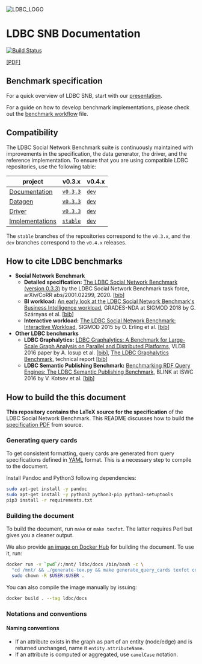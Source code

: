 ![LDBC_LOGO](https://raw.githubusercontent.com/wiki/ldbc/ldbc_snb_datagen/images/ldbc-logo.png)
# LDBC SNB Documentation

[![Build Status](https://travis-ci.org/ldbc/ldbc_snb_docs.svg?branch=stable)](https://travis-ci.org/ldbc/ldbc_snb_docs)

[[PDF]](http://ldbc.github.io/ldbc_snb_docs/ldbc-snb-specification.pdf)

## Benchmark specification

For a quick overview of LDBC SNB, start with our [presentation](https://docs.google.com/presentation/d/1p-nuHarSOKCldZ9iEz__6_V3sJ5kbGWlzZHusudW_Cc/).

For a guide on how to develop benchmark implementations, please check out the [benchmark workflow](workflow.md) file.

## Compatibility

The LDBC Social Network Benchmark suite is continuously maintained with improvements in the specification, the data generator, the driver, and the reference implementation.
To ensure that you are using compatible LDBC repositories, use the following table:

| project | v0.3.x | v0.4.x |
| ------- | ------ | ------ |
| [Documentation](https://github.com/ldbc/ldbc_snb_docs) | [`v0.3.3`](https://github.com/ldbc/ldbc_snb_docs/releases/tag/v0.3.3) | [`dev`](https://github.com/ldbc/ldbc_snb_docs/tree/dev) |
| [Datagen](https://github.com/ldbc/ldbc_snb_datagen) | [`v0.3.3`](https://github.com/ldbc/ldbc_snb_datagen/releases/tag/v0.3.3) | [`dev`](https://github.com/ldbc/ldbc_snb_datagen/tree/dev) |
| [Driver](https://github.com/ldbc/ldbc_snb_driver) | [`v0.3.3`](https://github.com/ldbc/ldbc_snb_driver/releases/tag/0.3.3) | [`dev`](https://github.com/ldbc/ldbc_snb_driver/tree/dev) |
| [Implementations](https://github.com/ldbc/ldbc_snb_implementations) | [`stable`](https://github.com/ldbc/ldbc_snb_implementations/tree/stable) | [`dev`](https://github.com/ldbc/ldbc_snb_implementations/tree/dev) |

The `stable` branches of the repositories correspond to the `v0.3.x`, and the `dev` branches correspond to the `v0.4.x` releases.

## How to cite LDBC benchmarks

* **Social Network Benchmark**
  * **Detailed specification:** [The LDBC Social Network Benchmark (version 0.3.3)](https://arxiv.org/pdf/2001.02299.pdf) by the LDBC Social Network Benchmark task force, arXiv/CoRR abs/2001.02299, 2020. [[bib](bib/specification.bib)]
  * **BI workload:** [An early look at the LDBC Social Network Benchmark's Business Intelligence workload](http://ldbcouncil.org/sites/default/files/ldbc-bi-grades.pdf), GRADES-NDA at SIGMOD 2018 by G. Szárnyas et al. [[bib](bib/snb-bi.bib)]
  * **Interactive workload:** [The LDBC Social Network Benchmark: Interactive Workload](https://ir.cwi.nl/pub/23380), SIGMOD 2015 by O. Erling et al. [[bib](bib/snb-interactive.bib)]
* **Other LDBC benchmarks**
  * **LDBC Graphalytics:** [LDBC Graphalytics: A Benchmark for Large-Scale Graph Analysis on Parallel and Distributed Platforms](http://www.vldb.org/pvldb/vol9/p1317-iosup.pdf), VLDB 2016 paper by A. Iosup et al. [[bib](bib/graphalytics.bib)], [The LDBC Graphalytics Benchmark](https://arxiv.org/pdf/2011.15028.pdf), technical report [[bib](bib/graphalytics-specification.bib)]
  * **LDBC Semantic Publishing Benchmark:** [Benchmarking RDF Query Engines: The LDBC Semantic Publishing Benchmark](http://ceur-ws.org/Vol-1700/paper-01.pdf), BLINK at ISWC 2016 by V. Kotsev et al. [[bib](bib/spb.bib)]

## How to build the this document

**This repository contains the LaTeX source for the specification** of the LDBC Social Network Benchmark. This README discusses how to build the [specification PDF](http://ldbc.github.io/ldbc_snb_docs/ldbc-snb-specification.pdf) from source.

### Generating query cards

To get consistent formatting, query cards are generated from query specifications defined in [YAML](http://yaml.org/) format. This is a necessary step to compile to the document.

Install Pandoc and Python3 following dependencies:

```bash
sudo apt-get install -y pandoc
sudo apt-get install -y python3 python3-pip python3-setuptools
pip3 install -r requirements.txt
```

### Building the document

To build the document, run `make` or `make texfot`. The latter requires Perl but gives you a cleaner output.

We also provide [an image on Docker Hub](https://hub.docker.com/r/ldbc/docs) for building the document. To use it, run:

```bash
docker run -v `pwd`/:/mnt/ ldbc/docs /bin/bash -c \
  "cd /mnt/ && ./generate-tex.py && make generate_query_cards texfot compile_query_cards"; \
  sudo chown -R $USER:$USER .
```

You can also compile the image manually by issuing:

```bash
docker build . --tag ldbc/docs
```

### Notations and conventions

#### Naming conventions

* If an attribute exists in the graph as part of an entity (node/edge) and is returned unchanged, name it `entity.attributeName`.
* If an attribute is computed or aggregated, use `camelCase` notation.
